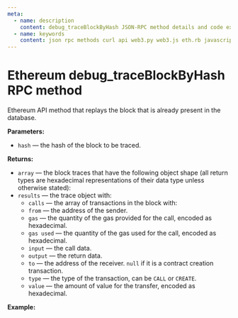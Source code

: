 ```yaml
---
meta:
  - name: description
    content: debug_traceBlockByHash JSON-RPC method details and code examples.
  - name: keywords
    content: json rpc methods curl api web3.py web3.js eth.rb javascript python ruby ethereum debug trace
---
```


# Ethereum debug_traceBlockByHash RPC method

Ethereum API method that replays the block that is already present in the database.

**Parameters:**

* `hash` — the hash of the block to be traced.

**Returns:**

* `array` — the block traces that have the following object shape (all return types are hexadecimal representations of their data type unless otherwise stated):
* `results` — the trace object with:
  * `calls` — the array of transactions in the block with:
  * `from` — the address of the sender.
  * `gas` — the quantity of the gas provided for the call, encoded as hexadecimal.
  * `gas used` — the quantity of the gas used for the call, encoded as hexadecimal.
  * `input` — the call data.
  * `output` — the return data.
  * `to` — the address of the receiver. `null` if it is a contract creation transaction.
  * `type` — the type of the transaction, can be `CALL` or `CREATE`.
  * `value` — the amount of value for the transfer, encoded as hexadecimal.

**Example:**

<CodeSwitcher :languages="{py:'web3.py', cr:'cURL'}">

<template v-slot:py>

``` py
from web3 import Web3
node_url = "CHAINSTACK_NODE_URL"
web3 = Web3.HTTPProvider(node_url)

debug = web3.make_request('debug_traceBlockByHash', ['0x02409f8fcc7944a10903840ce1afb1df4559aba8c82ec6849f99b3a8cd3d7490', {'tracer': 'callTracer'}])
print(debug)
```

</template>
<template v-slot:cr>

``` sh
curl -X POST "CHAINSTACK_NODE_URL" \
  -H 'Content-Type: application/json' \
  --data '{"method":"debug_traceBlockByHash","params":["0x02409f8fcc7944a10903840ce1afb1df4559aba8c82ec6849f99b3a8cd3d7490", {"tracer": "callTracer"}],"id":1,"jsonrpc":"2.0"}'
```

</template>
</CodeSwitcher>
